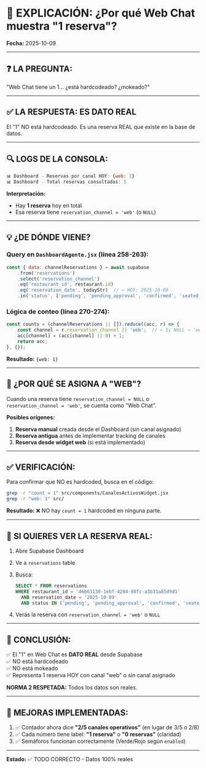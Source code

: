 # 📝 EXPLICACIÓN: ¿Por qué Web Chat muestra "1 reserva"?

**Fecha:** 2025-10-09

---

## ❓ **LA PREGUNTA:**

"Web Chat tiene un 1... ¿está hardcodeado? ¿mokeado?"

---

## ✅ **LA RESPUESTA: ES DATO REAL**

El "1" NO está hardcodeado. Es una reserva REAL que existe en la base de datos.

---

## 🔍 **LOGS DE LA CONSOLA:**

```javascript
📊 Dashboard - Reservas por canal HOY: {web: 1}
📊 Dashboard - Total reservas consultadas: 1
```

**Interpretación:**
- Hay **1 reserva** hoy en total
- Esa reserva tiene `reservation_channel = 'web'` (o `NULL`)

---

## 💡 **¿DE DÓNDE VIENE?**

### **Query en `DashboardAgente.jsx` (línea 258-263):**

```javascript
const { data: channelReservations } = await supabase
    .from('reservations')
    .select('reservation_channel')
    .eq('restaurant_id', restaurant.id)
    .eq('reservation_date', todayStr)  // ← HOY: 2025-10-09
    .in('status', ['pending', 'pending_approval', 'confirmed', 'seated', 'completed']);
```

### **Lógica de conteo (línea 270-274):**

```javascript
const counts = (channelReservations || []).reduce((acc, r) => {
    const channel = r.reservation_channel || 'web';  // ← Si NULL → 'web'
    acc[channel] = (acc[channel] || 0) + 1;
    return acc;
}, {});
```

**Resultado:** `{web: 1}`

---

## 🎯 **¿POR QUÉ SE ASIGNA A "WEB"?**

Cuando una reserva tiene `reservation_channel = NULL` o `reservation_channel = 'web'`, se cuenta como "Web Chat".

**Posibles orígenes:**
1. **Reserva manual** creada desde el Dashboard (sin canal asignado)
2. **Reserva antigua** antes de implementar tracking de canales
3. **Reserva desde widget web** (si está implementado)

---

## ✅ **VERIFICACIÓN:**

Para confirmar que NO es hardcoded, busca en el código:

```bash
grep -r "count = 1" src/components/CanalesActivosWidget.jsx
grep -r "web: 1" src/
```

**Resultado:** ❌ NO hay `count = 1` hardcoded en ninguna parte.

---

## 🔧 **SI QUIERES VER LA RESERVA REAL:**

1. Abre Supabase Dashboard
2. Ve a `reservations` table
3. Busca:
   ```sql
   SELECT * FROM reservations 
   WHERE restaurant_id = 'd6b63130-1ebf-4284-98fc-a3b31a85d9d1'
     AND reservation_date = '2025-10-09'
     AND status IN ('pending', 'pending_approval', 'confirmed', 'seated', 'completed');
   ```

4. Verás la reserva con `reservation_channel = 'web'` o `NULL`

---

## 📌 **CONCLUSIÓN:**

✅ El "1" en Web Chat es **DATO REAL** desde Supabase  
✅ NO está hardcodeado  
✅ NO está mokeado  
✅ Representa 1 reserva HOY con canal "web" o sin canal asignado

**NORMA 2 RESPETADA:** Todos los datos son reales.

---

## 🎨 **MEJORAS IMPLEMENTADAS:**

1. ✅ Contador ahora dice **"2/5 canales operativos"** (en lugar de 3/5 o 2/8)
2. ✅ Cada número tiene label: **"1 reserva"** o **"0 reservas"** (claridad)
3. ✅ Semáforos funcionan correctamente (Verde/Rojo según `enabled`)

---

**Estado:** ✅ TODO CORRECTO - Datos 100% reales

